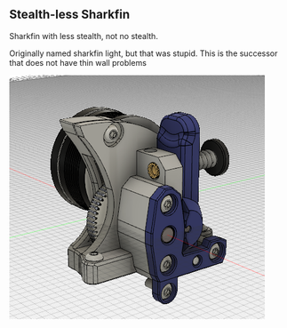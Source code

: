 ## Stealth-less Sharkfin

Sharkfin with less stealth, not no stealth.

Originally named sharkfin light, but that was stupid. This is the successor that does not have thin wall problems

![image of sharkfin](usermods\StackingDeezLayers\Images\overviewofshrakfinstealthless.png)
